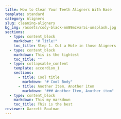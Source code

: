 ```yaml
---
title: How to Clean Your Teeth Aligners With Ease
template: standard
category: Aligners
slug: cleaning-aligners
bg_img: /assets/cody-black-nm89mzvar5i-unsplash.jpg
sections:
  - type: content_block
    markdown: "# Title!"
    toc_title: Step 1. Cut a Hole in those Aligners
  - type: content_block
    markdown: This is the tightest
    toc_title: ""
  - type: collapsable_content
    template: accordion_1
    sections:
      - title: Cool title
        markdown: "# Cool Body"
      - title: Another Item, Another item
        markdown: "### Another Item, Another item"
  - type: content_block
    markdown: This my markdown
    toc_title: This is the best
reviewer: Garrett Boatman
---
```

